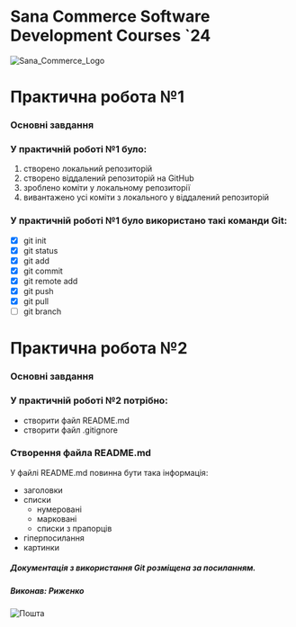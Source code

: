 # Sana Commerce Software Development Courses `24 
![Sana_Commerce_Logo](https://github.com/FearlessAtom/Task1/assets/141677107/f1249e47-e766-41d2-98fa-16c31dee50af)
# Практична робота №1
### Основні завдання
### У практичній роботі №1 було:
1. створено локальний репозиторій
2. створено віддалений репозиторій на GitHub
3. зроблено коміти у локальному репозиторії
4. вивантажено усі коміти з локального у віддалений репозиторій
### У практичній роботі №1 було використано такі команди Git:
- [x] git init
- [x] git status
- [x] git add
- [x] git commit
- [x] git remote add
- [x] git push
- [x] git pull
- [ ] git branch
# Практична робота №2
### Основні завдання
### У практичній роботі №2 потрібно:
- створити файл README.md
- створити файл .gitignore
### Створення файла README.md
У файлі README.md повинна бути така інформація:
- заголовки
- списки
   - нумеровані
   - марковані
   - списки з прапорців
- гіперпосилання
- картинки
##### Документація з використання Git розміщена за посиланням.
##### Виконав: Риженко
![Пошта](ipz231_ryav@student.ztu.edu.ua)
